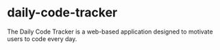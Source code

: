 # daily-code-tracker
The Daily Code Tracker is a web-based application designed to motivate users to code every day.
